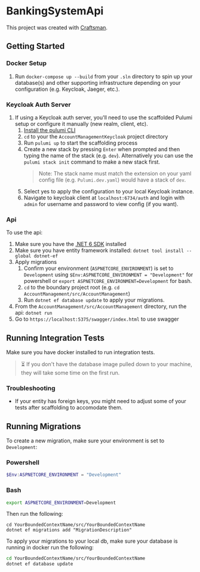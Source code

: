 # BankingSystemApi

This project was created with [Craftsman](https://github.com/pdevito3/craftsman).

## Getting Started
### Docker Setup
1. Run `docker-compose up --build` from your `.sln` directory to spin up your database(s) and other supporting
   infrastructure depending on your configuration (e.g. Keycloak, Jaeger, etc.).

### Keycloak Auth Server
1. If using a Keycloak auth server, you'll need to use the scaffolded Pulumi setup or configure it manually (new realm, client, etc).
   1. [Install the pulumi CLI](https://www.pulumi.com/docs/get-started/)
   1. `cd` to your the `AccountManagementKeycloak` project directory
   1. Run `pulumi up` to start the scaffolding process
   1. Create a new stack by pressing `Enter` when prompted and then typing the name of the stack (e.g. `dev`). Alternatively
      you can use the `pulumi stack init` command to make a new stack first.
      > Note: The stack name must match the extension on your yaml config file (e.g. `Pulumi.dev.yaml`) would have a stack of `dev`.
   1. Select yes to apply the configuration to your local Keycloak instance.
   1. Navigate to keycloak client at `localhost:6734/auth` and login with `admin` for username and password to view config (if you want).

### Api
To use the api:
1. Make sure you have the [.NET 6 SDK](https://dotnet.microsoft.com/en-us/download/visual-studio-sdks) installed
2. Make sure you have entity framework installed: `dotnet tool install --global dotnet-ef`
3. Apply migrations
   1. Confirm your environment (`ASPNETCORE_ENVIRONMENT`) is set to `Development` using
      `$Env:ASPNETCORE_ENVIRONMENT = "Development"` for powershell or `export ASPNETCORE_ENVIRONMENT=Development` for bash.
   2. `cd` to the boundary project root (e.g. `cd AccountManagement/src/AccountManagement`)
   3. Run `dotnet ef database update` to apply your migrations.
4. From the `AccountManagement/src/AccountManagement` directory, run the api: `dotnet run`
5. Go to  `https://localhost:5375/swagger/index.html` to use swagger

## Running Integration Tests
Make sure you have docker installed to run integration tests.

> ⏳ If you don't have the database image pulled down to your machine, they will take some time on the first run.

### Troubleshooting
- If your entity has foreign keys, you might need to adjust some of your tests after scaffolding to accomodate them.

## Running Migrations
To create a new migration, make sure your environment is set to `Development`:

### Powershell
```powershell
$Env:ASPNETCORE_ENVIRONMENT = "Development"
```

### Bash
```bash
export ASPNETCORE_ENVIRONMENT=Development
```

Then run the following:

```shell
cd YourBoundedContextName/src/YourBoundedContextName
dotnet ef migrations add "MigrationDescription"
```

To apply your migrations to your local db, make sure your database is running in docker run the following:

```bash
cd YourBoundedContextName/src/YourBoundedContextName
dotnet ef database update
```
